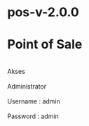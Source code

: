 # pos-v-2.0.0
<h1>Point of Sale</h1>
<br>Akses</br>
<br>Administrator</br>
<br>Username : admin</br>
<br>Password : admin</br>
